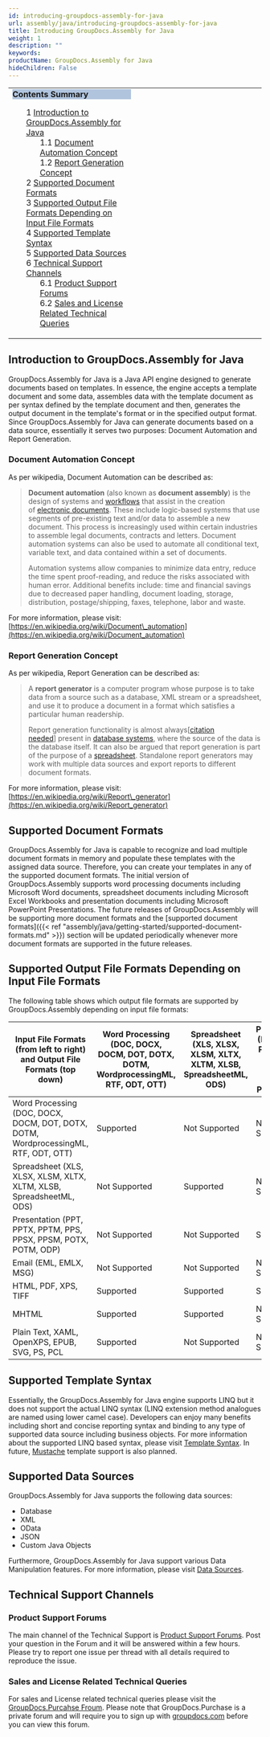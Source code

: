 ```yaml
---
id: introducing-groupdocs-assembly-for-java
url: assembly/java/introducing-groupdocs-assembly-for-java
title: Introducing GroupDocs.Assembly for Java
weight: 1
description: ""
keywords: 
productName: GroupDocs.Assembly for Java
hideChildren: False
---
```

<table class="sectionMacro" border="0" cellpadding="5" cellspacing="0" width="100%"><tbody><tr><td valign="top" width="50%"><div class="panel" style="border-top-width: 1px; border-right-width: 1px; border-bottom-width: 1px; border-left-width: 1px;"><div class="panelHeader" style="border-bottom-width: 1px; background-color: rgb(176, 196, 222);"><b>Contents Summary</b></div><div class="panelContent"><style type="text/css">div.rbtoc1593026731333 { padding-top: 0px; padding-right: 0px; padding-bottom: 0px; padding-left: 0px; }div.rbtoc1593026731333 ul { list-style-type: none; list-style-image: none; margin-left: 0px; }div.rbtoc1593026731333 li { margin-left: 0px; padding-left: 0px; }</style><div class="toc rbtoc1593026731333"><ul class="toc-indentation"><li><span class="TOCOutline">1</span> <a href="#IntroducingGroupDocs.AssemblyforJava-IntroductiontoGroupDocs.AssemblyforJava">Introduction to GroupDocs.Assembly for Java</a><ul class="toc-indentation"><li><span class="TOCOutline">1.1</span> <a href="#IntroducingGroupDocs.AssemblyforJava-DocumentAutomationConcept">Document Automation Concept</a></li><li><span class="TOCOutline">1.2</span> <a href="#IntroducingGroupDocs.AssemblyforJava-ReportGenerationConcept">Report Generation Concept</a></li></ul></li><li><span class="TOCOutline">2</span> <a href="#IntroducingGroupDocs.AssemblyforJava-SupportedDocumentFormats">Supported Document Formats</a></li><li><span class="TOCOutline">3</span> <a href="#IntroducingGroupDocs.AssemblyforJava-SupportedOutputFileFormatsDependingonInputFileFormats">Supported Output File Formats Depending on Input File Formats</a></li><li><span class="TOCOutline">4</span> <a href="#IntroducingGroupDocs.AssemblyforJava-SupportedTemplateSyntax">Supported Template Syntax</a></li><li><span class="TOCOutline">5</span> <a href="#IntroducingGroupDocs.AssemblyforJava-SupportedDataSources">Supported Data Sources</a></li><li><span class="TOCOutline">6</span> <a href="#IntroducingGroupDocs.AssemblyforJava-TechnicalSupportChannels">Technical Support Channels</a><ul class="toc-indentation"><li><span class="TOCOutline">6.1</span> <a href="#IntroducingGroupDocs.AssemblyforJava-ProductSupportForums">Product Support Forums</a></li><li><span class="TOCOutline">6.2</span> <a href="#IntroducingGroupDocs.AssemblyforJava-SalesandLicenseRelatedTechnicalQueries">Sales and License Related Technical Queries</a></li></ul></li></ul></div></div></div></td><td valign="top">&nbsp;</td></tr></tbody></table>

## Introduction to GroupDocs.Assembly for Java

GroupDocs.Assembly for Java is a Java API engine designed to generate documents based on templates. In essence, the engine accepts a template document and some data, assembles data with the template document as per syntax defined by the template document and then, generates the output document in the template's format or in the specified output format. Since GroupDocs.Assembly for Java can generate documents based on a data source, essentially it serves two purposes: Document Automation and Report Generation.

### Document Automation Concept

As per wikipedia, Document Automation can be described as:

> **Document automation** (also known as **document assembly**) is the design of systems and [workflows](https://en.wikipedia.org/wiki/Workflow) that assist in the creation of [electronic documents](https://en.wikipedia.org/wiki/Electronic_document). These include logic-based systems that use segments of pre-existing text and/or data to assemble a new document. This process is increasingly used within certain industries to assemble legal documents, contracts and letters. Document automation systems can also be used to automate all conditional text, variable text, and data contained within a set of documents.
> 
> Automation systems allow companies to minimize data entry, reduce the time spent proof-reading, and reduce the risks associated with human error. Additional benefits include: time and financial savings due to decreased paper handling, document loading, storage, distribution, postage/shipping, faxes, telephone, labor and waste.

For more information, please visit: [https://en.wikipedia.org/wiki/Document\_automation](https://en.wikipedia.org/wiki/Document_automation)

### Report Generation Concept

As per wikipedia, Report Generation can be described as:

> A **report generator** is a computer program whose purpose is to take data from a source such as a database, XML stream or a spreadsheet, and use it to produce a document in a format which satisfies a particular human readership.
> 
> Report generation functionality is almost always\[[citation needed](https://en.wikipedia.org/wiki/Wikipedia:Citation_needed)\] present in [database systems](https://en.wikipedia.org/wiki/Database_systems), where the source of the data is the database itself. It can also be argued that report generation is part of the purpose of a [spreadsheet](https://en.wikipedia.org/wiki/Spreadsheet). Standalone report generators may work with multiple data sources and export reports to different document formats.

For more information, please visit: [https://en.wikipedia.org/wiki/Report\_generator](https://en.wikipedia.org/wiki/Report_generator)

## Supported Document Formats

GroupDocs.Assembly for Java is capable to recognize and load multiple document formats in memory and populate these templates with the assigned data source. Therefore, you can create your templates in any of the supported document formats. The initial version of GroupDocs.Assembly supports word processing documents including Microsoft Word documents, spreadsheet documents including Microsoft Excel Workbooks and presentation documents including Microsoft PowerPoint Presentations. The future releases of GroupDocs.Assembly will be supporting more document formats and the [supported document formats]({{< ref "assembly/java/getting-started/supported-document-formats.md" >}}) section will be updated periodically whenever more document formats are supported in the future releases.

## Supported Output File Formats Depending on Input File Formats

The following table shows which output file formats are supported by GroupDocs.Assembly depending on input file formats:

| Input File Formats (from left to right) and Output File Formats (top down) | Word Processing (DOC, DOCX, DOCM, DOT, DOTX, DOTM, WordprocessingML, RTF, ODT, OTT) | Spreadsheet (XLS, XLSX, XLSM, XLTX, XLTM, XLSB, SpreadsheetML, ODS) | Presentation (PPT, PPTX, PPTM, PPS, PPSX, PPSM, POTX, POTM, ODP) | Email (EML, EMLX, MSG) | HTML and Plain Text |
| --- | --- | --- | --- | --- | --- |
| Word Processing (DOC, DOCX, DOCM, DOT, DOTX, DOTM, WordprocessingML, RTF, ODT, OTT) | Supported | Not Supported | Not Supported | Supported | Supported |
| Spreadsheet (XLS, XLSX, XLSM, XLTX, XLTM, XLSB, SpreadsheetML, ODS) | Not Supported | Supported | Not Supported | Not Supported | Not Supported |
| Presentation (PPT, PPTX, PPTM, PPS, PPSX, PPSM, POTX, POTM, ODP) | Not Supported | Not Supported | Supported | Not Supported | Not Supported |
| Email (EML, EMLX, MSG) | Not Supported | Not Supported | Not Supported | Supported | Not Supported |
| HTML, PDF, XPS, TIFF | Supported | Supported | Supported | Supported | Supported |
| MHTML | Supported | Supported | Not Supported | Supported | Supported |
| Plain Text, XAML, OpenXPS, EPUB, SVG, PS, PCL | Supported | Not Supported | Not Supported | Supported | Supported |

## Supported Template Syntax

Essentially, the GroupDocs.Assembly for Java engine supports LINQ but it does not support the actual LINQ syntax (LINQ extension method analogues are named using lower camel case). Developers can enjoy many benefits including short and concise reporting syntax and binding to any type of supported data source including business objects. For more information about the supported LINQ based syntax, please visit [Template Syntax](/pages/createpage.action?spaceKey=GDDR&title=Template+Syntax+-+Part+1+of+2). In future, [Mustache](https://mustache.github.io/mustache.5.html) template support is also planned.

## Supported Data Sources

GroupDocs.Assembly for Java supports the following data sources:

*   Database
*   XML
*   OData
*   JSON
*   Custom Java Objects

Furthermore, GroupDocs.Assembly for Java support various Data Manipulation features. For more information, please visit [Data Sources](Features%2BOverview.html#FeaturesOverview-DataSources).

## Technical Support Channels

### Product Support Forums

The main channel of the Technical Support is [Product Support Forums](http://groupdocs.com/Community/Forums/Default.aspx). Post your question in the Forum and it will be answered within a few hours. Please try to report one issue per thread with all details required to reproduce the issue.

### Sales and License Related Technical Queries

For sales and License related technical queries please visit the [GroupDocs.Purcahse Froum](http://groupdocs.com/Community/forums/groupdocs.purchase/10/showforum.aspx). Please note that GroupDocs.Purchase is a private forum and will require you to sign up with [groupdocs.com](http://www.groupdocs.com) before you can view this forum.
